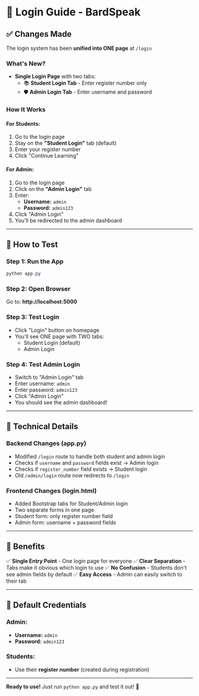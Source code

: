 # 🔐 Login Guide - BardSpeak

## ✅ Changes Made

The login system has been **unified into ONE page** at `/login`

### What's New?

- **Single Login Page** with two tabs:
  - 📚 **Student Login Tab** - Enter register number only
  - 🛡️ **Admin Login Tab** - Enter username and password

### How It Works

#### For Students:
1. Go to the login page
2. Stay on the **"Student Login"** tab (default)
3. Enter your register number
4. Click "Continue Learning"

#### For Admin:
1. Go to the login page
2. Click on the **"Admin Login"** tab
3. Enter:
   - **Username:** `admin`
   - **Password:** `admin123`
4. Click "Admin Login"
5. You'll be redirected to the admin dashboard

---

## 🚀 How to Test

### Step 1: Run the App
```powershell
python app.py
```

### Step 2: Open Browser
Go to: **http://localhost:5000**

### Step 3: Test Login
- Click "Login" button on homepage
- You'll see ONE page with TWO tabs:
  - Student Login (default)
  - Admin Login

### Step 4: Test Admin Login
- Switch to "Admin Login" tab
- Enter username: `admin`
- Enter password: `admin123`
- Click "Admin Login"
- You should see the admin dashboard!

---

## 📝 Technical Details

### Backend Changes (app.py)
- Modified `/login` route to handle both student and admin login
- Checks if `username` and `password` fields exist → Admin login
- Checks if `register_number` field exists → Student login
- Old `/admin/login` route now redirects to `/login`

### Frontend Changes (login.html)
- Added Bootstrap tabs for Student/Admin login
- Two separate forms in one page
- Student form: only register number field
- Admin form: username + password fields

---

## 🎯 Benefits

✅ **Single Entry Point** - One login page for everyone
✅ **Clear Separation** - Tabs make it obvious which login to use
✅ **No Confusion** - Students don't see admin fields by default
✅ **Easy Access** - Admin can easily switch to their tab

---

## 🔧 Default Credentials

### Admin:
- **Username:** `admin`
- **Password:** `admin123`

### Students:
- Use their **register number** (created during registration)

---

**Ready to use!** Just run `python app.py` and test it out! 🎉
